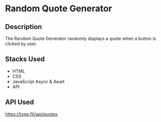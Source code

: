 # Random Quote Generator

## Description
The Random Quote Generator randomly displays a quote when a button is clicked by user.

## Stacks Used
* HTML
* CSS
* JavaScript Async & Await
* API  

## API Used
https://type.fit/api/quotes